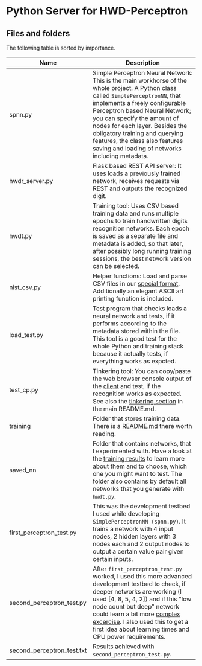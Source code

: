 Python Server for HWD-Perceptron
==========================================

Files and folders
-----------------

The following table is sorted by importance.

|Name                      |Description
|--------------------------|-------------------------------------------------------
|spnn.py                   |Simple Perceptron Neural Network: This is the main workhorse of the whole project. A Python class called `SimplePerceptronNN`, that implements a freely configurable Perceptron based Neural Network; you can specify the amount of nodes for each layer. Besides the obligatory training and querying features, the class also features saving and loading of networks including metadata.
|hwdr_server.py            |Flask based REST API server: It uses loads a previously trained network, receives requests via REST and outputs the recognized digit.
|hwdt.py                   |Training tool: Uses CSV based training data and runs multiple epochs to train handwritten digits recognition networks. Each epoch is saved as a separate file and metadata is added, so that later, after possibly long running training sessions, the best network version can be selected.
|nist_csv.py               |Helper functions: Load and parse CSV files in our [special format](training#background-information). Additionally an elegant ASCII art printing function is included.
|load_test.py              |Test program that checks loads a neural network and tests, if it performs according to the metadata stored within the file. This tool is a good test for the whole Python and training stack because it actually tests, if everything works as expcted.
|test_cp.py                |Tinkering tool: You can copy/paste the web browser console output of the [client](../client/nn.html) and test, if the recognition works as expected. See also the [tinkering section](../README.md#running-the-classification-manually-as-python-script) in the main README.md.
|training                  |Folder that stores training data. There is a [README.md](training) there worth reading.
|saved_nn                  |Folder that contains networks, that I experimented with. Have a look at the [training results](hwdt.py#L10) to learn more about them and to choose, which one you might want to test. The folder also contains by default all networks that you generate with `hwdt.py`.
|first_perceptron_test.py  |This was the development testbed I used while developing `SimplePerceptronNN (spnn.py)`. It trains a network with 4 input nodes, 2 hidden layers with 3 nodes each and 2 output nodes to output a certain value pair given certain inputs.
|second_perceptron_test.py |After `first_perceptron_test.py` worked, I used this more advanced development testbed to check, if deeper networks are working (I used [4, 8, 5, 4, 2]) and if this "low node count but deep" network could learn a bit more [complex excercise](second_perceptron_test.py#L16). I also used this to get a first idea about learning times and CPU power requirements.
|second_perceptron_test.txt|Results achieved with `second_perceptron_test.py`.
